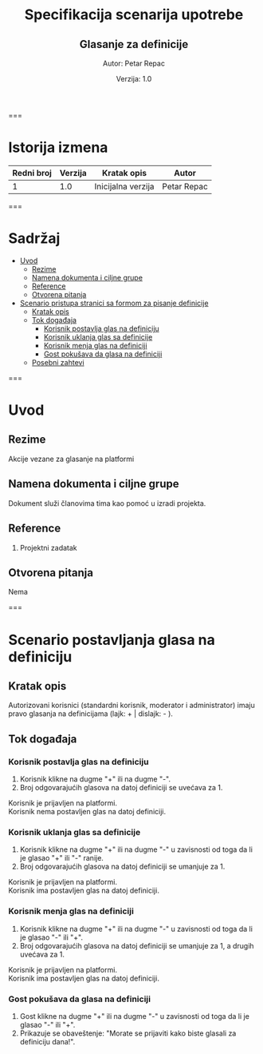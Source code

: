 <header class="first-page center">

# Specifikacija scenarija upotrebe

## Glasanje za definicije

Autor: Petar Repac

Verzija: 1.0

</header>

===

# Istorija izmena

| Redni broj | Verzija | Kratak opis        | Autor              |
| ---------- | ------- | ------------------ | ------------------ |
| 1          | 1.0     | Inicijalna verzija | Petar Repac        |

===

<main>

# Sadržaj

<div class="toc"> 

- [Uvod](#uvod)
  - [Rezime](#rezime)
  - [Namena dokumenta i ciljne grupe](#namena-dokumenta-i-ciljne-grupe)
  - [Reference](#reference)
  - [Otvorena pitanja](#otvorena-pitanja)
- [Scenario pristupa stranici sa formom za pisanje definicije](#scenario-pristupa-stranici-sa-formom-za-pisanje-definicije)
  - [Kratak opis](#kratak-opis)
  - [Tok događaja](#tok-događaja)
    - [Korisnik postavlja glas na definiciju](#korisnik-postavlja-glas-na-definiciju)
    - [Korisnik uklanja glas sa definicije](#korisnik-uklanja-glas-sa-definicije)
    - [Korisnik menja glas na definiciji](#korisnik-menja-glas-na-definiciji)
    - [Gost pokušava da glasa na definiciji](#gost-pokušava-da-glasa-na-definiciji)
  - [Posebni zahtevi](#posebni-zahtevi)

</div>

===

# Uvod

## Rezime

Akcije vezane za glasanje na platformi

## Namena dokumenta i ciljne grupe

Dokument služi članovima tima kao pomoć u izradi projekta.

## Reference

1. Projektni zadatak

## Otvorena pitanja

Nema

===

# Scenario postavljanja glasa na definiciju

## Kratak opis

Autorizovani korisnici (standardni korisnik, moderator i administrator) imaju pravo glasanja na definicijama (lajk: + | dislajk: - ).

## Tok događaja

### Korisnik postavlja glas na definiciju 

1. Korisnik klikne na dugme "+" ili na dugme "-".
2. Broj odgovarajućih glasova na datoj definiciji se uvećava za 1.

<div class="condition">Korisnik je prijavljen na platformi.</div> 
<div class="condition">Korisnik nema postavljen glas na datoj definiciji.</div> 

### Korisnik uklanja glas sa definicije

1. Korisnik klikne na dugme "+" ili na dugme "-" u zavisnosti od toga da li je glasao "+" ili "-" ranije.
2. Broj odgovarajućih glasova na datoj definiciji se umanjuje za 1.

<div class="condition">Korisnik je prijavljen na platformi.</div> 
<div class="condition">Korisnik ima postavljen glas na datoj definiciji.</div> 

### Korisnik menja glas na definiciji

1. Korisnik klikne na dugme "+" ili na dugme "-" u zavisnosti od toga da li je glasao "-" ili "+".
2. Broj odgovarajućih glasova na datoj definiciji se umanjuje za 1, a drugih uvećava za 1.

<div class="condition">Korisnik je prijavljen na platformi.</div> 
<div class="condition">Korisnik ima postavljen glas na datoj definiciji.</div> 


### Gost pokušava da glasa na definiciji

1. Gost klikne na dugme "+" ili na dugme "-" u zavisnosti od toga da li je glasao "-" ili "+".
2. Prikazuje se obaveštenje: "Morate se prijaviti kako biste glasali za definiciju dana!".


</main>